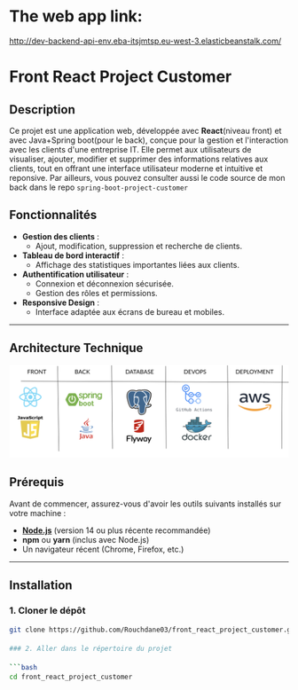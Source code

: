 # The web app link:
http://dev-backend-api-env.eba-itsjmtsp.eu-west-3.elasticbeanstalk.com/
# Front React Project Customer

## Description

Ce projet est une application web, développée avec **React**(niveau front) et avec Java+Spring boot(pour le back), conçue pour la gestion et l'interaction avec les clients d'une entreprise IT. Elle permet aux utilisateurs de visualiser, ajouter, modifier et supprimer des informations relatives aux clients, tout en offrant une interface utilisateur moderne et intuitive et reponsive. Par ailleurs, vous pouvez consulter aussi le code source de mon back dans le repo
`spring-boot-project-customer`

## Fonctionnalités

- **Gestion des clients** :
  - Ajout, modification, suppression et recherche de clients.
- **Tableau de bord interactif** :
  - Affichage des statistiques importantes liées aux clients.
- **Authentification utilisateur** :
  - Connexion et déconnexion sécurisée.
  - Gestion des rôles et permissions.
- **Responsive Design** :
  - Interface adaptée aux écrans de bureau et mobiles.

---
## Architecture Technique

![Architecture Technique](images/architecture_technique.png)
## Prérequis

Avant de commencer, assurez-vous d'avoir les outils suivants installés sur votre machine :

- [**Node.js**](https://nodejs.org/) (version 14 ou plus récente recommandée)
- **npm** ou **yarn** (inclus avec Node.js)
- Un navigateur récent (Chrome, Firefox, etc.)

---

## Installation

### 1. Cloner le dépôt

```bash
git clone https://github.com/Rouchdane03/front_react_project_customer.git

### 2. Aller dans le répertoire du projet

```bash
cd front_react_project_customer

